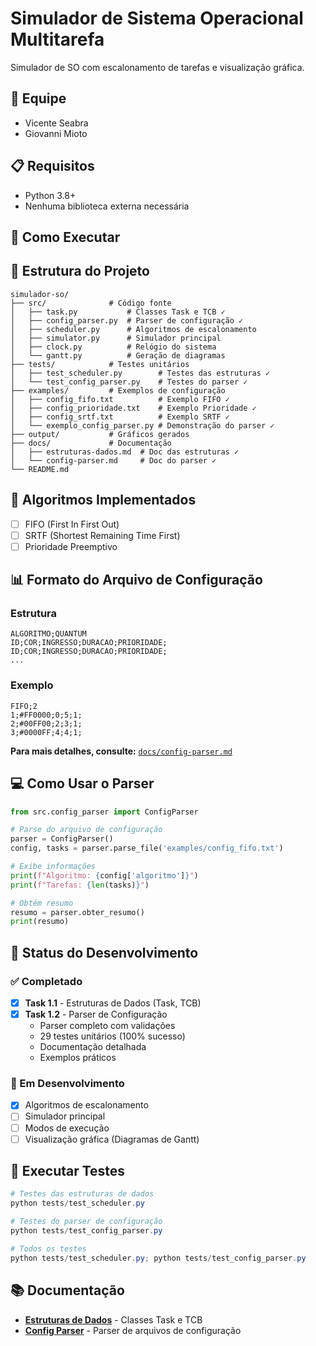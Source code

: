 ﻿# Simulador de Sistema Operacional Multitarefa

Simulador de SO com escalonamento de tarefas e visualização gráfica.

## 👥 Equipe
- Vicente Seabra
- Giovanni Mioto

## 📋 Requisitos
- Python 3.8+
- Nenhuma biblioteca externa necessária

## 🚀 Como Executar



## 📁 Estrutura do Projeto
```
simulador-so/
├── src/              # Código fonte
│   ├── task.py           # Classes Task e TCB ✓
│   ├── config_parser.py  # Parser de configuração ✓
│   ├── scheduler.py      # Algoritmos de escalonamento
│   ├── simulator.py      # Simulador principal
│   ├── clock.py          # Relógio do sistema
│   └── gantt.py          # Geração de diagramas
├── tests/            # Testes unitários
│   ├── test_scheduler.py        # Testes das estruturas ✓
│   └── test_config_parser.py    # Testes do parser ✓
├── examples/         # Exemplos de configuração
│   ├── config_fifo.txt          # Exemplo FIFO ✓
│   ├── config_prioridade.txt    # Exemplo Prioridade ✓
│   ├── config_srtf.txt          # Exemplo SRTF ✓
│   └── exemplo_config_parser.py # Demonstração do parser ✓
├── output/           # Gráficos gerados
├── docs/             # Documentação
│   ├── estruturas-dados.md  # Doc das estruturas ✓
│   └── config-parser.md     # Doc do parser ✓
└── README.md
```

## 🔧 Algoritmos Implementados
- [ ] FIFO (First In First Out)
- [ ] SRTF (Shortest Remaining Time First)
- [ ] Prioridade Preemptivo

## 📊 Formato do Arquivo de Configuração

### Estrutura
```
ALGORITMO;QUANTUM
ID;COR;INGRESSO;DURACAO;PRIORIDADE;
ID;COR;INGRESSO;DURACAO;PRIORIDADE;
...
```

### Exemplo
```
FIFO;2
1;#FF0000;0;5;1;
2;#00FF00;2;3;1;
3;#0000FF;4;4;1;
```

**Para mais detalhes, consulte:** [`docs/config-parser.md`](docs/config-parser.md)

## 💻 Como Usar o Parser

```python
from src.config_parser import ConfigParser

# Parse do arquivo de configuração
parser = ConfigParser()
config, tasks = parser.parse_file('examples/config_fifo.txt')

# Exibe informações
print(f"Algoritmo: {config['algoritmo']}")
print(f"Tarefas: {len(tasks)}")

# Obtém resumo
resumo = parser.obter_resumo()
print(resumo)
```


## 📝 Status do Desenvolvimento

### ✅ Completado
- [x] **Task 1.1** - Estruturas de Dados (Task, TCB)
- [x] **Task 1.2** - Parser de Configuração
  - Parser completo com validações
  - 29 testes unitários (100% sucesso)
  - Documentação detalhada
  - Exemplos práticos

### 🚧 Em Desenvolvimento
- [x] Algoritmos de escalonamento
- [ ] Simulador principal
- [ ] Modos de execução
- [ ] Visualização gráfica (Diagramas de Gantt)

## 🧪 Executar Testes

```powershell
# Testes das estruturas de dados
python tests/test_scheduler.py

# Testes do parser de configuração
python tests/test_config_parser.py

# Todos os testes
python tests/test_scheduler.py; python tests/test_config_parser.py
```

## 📚 Documentação

- **[Estruturas de Dados](docs/estruturas-dados.md)** - Classes Task e TCB
- **[Config Parser](docs/config-parser.md)** - Parser de arquivos de configuração

